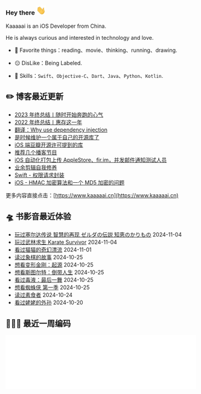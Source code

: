 ### Hey there <img src="https://raw.githubusercontent.com/kaaaaai/kaaaaai/master/images/hvRJCLFzcasrR4ia7z.gif" width="25px">

Kaaaaai is an iOS Developer from China.

He is always curious and interested in technology and love.

- 🕺 Favorite things：reading、movie、thinking、running、drawing.

- 😑 DisLike：Being Labeled.

- 🧰 Skills：`Swift`、`Objective-C`、`Dart`、`Java`、`Python`、`Kotlin`.

<!-- [![Kaaaaai](https://github-readme-stats.vercel.app/api/top-langs/?username=kaaaaai&layout=compact)](https://kaaaaai.cn/) -->

## ✏️ 博客最近更新

<!-- blog starts -->
- [2023 年终总结丨随时开始奔跑的心气](https://www.kaaaaai.cn/2024-year-end-review.html)
- [2022 年终总结丨惠存这一年](https://www.kaaaaai.cn/2023-year-end-review.html)
- [翻译：Why use dependency injection](https://www.kaaaaai.cn/translation-why-use-dependency-injection.html)
- [是时候维护一个属于自己的开源库了](https://www.kaaaaai.cn/its-time-to-build-an-open-source-library.html)
- [iOS 端豆瓣开源许可提到的库](https://www.kaaaaai.cn/ios-douban-open-source-license-mentioned-in-the-library.html)
- [推荐几个播客节目](https://www.kaaaaai.cn/recommend-a-few-podcasts.html)
- [iOS 自动化打包上传 AppleStore、fir.im，并发邮件通知测试人员](https://www.kaaaaai.cn/ios-automated-packaging-complicated-by-mail.html)
- [业余剪辑自我修养](https://www.kaaaaai.cn/amateur-clipsself-improvement.html)
- [Swift - 权限请求封装](https://www.kaaaaai.cn/swift-permission-request-tools.html)
- [iOS - HMAC 加密算法和一个 MD5 加密的问题](https://www.kaaaaai.cn/ios-hmac-encryption-and-an-md5-problem.html)
<!-- blog ends -->

更多内容直接点击：[https://www.kaaaaai.cn](https://www.kaaaaai.cn)

## 🛸 书影音最近体验

<!-- douban starts -->
- [玩过塞尔达传说 智慧的再现 ゼルダの伝説 知恵のかりもの](http://www.douban.com/game/36932396/) 2024-11-04
- [玩过武林求生 Karate Survivor](http://www.douban.com/game/36961754/) 2024-11-04
- [看过猫猫的奇幻漂流](http://movie.douban.com/subject/35603727/) 2024-11-01
- [读过象棋的故事](https://book.douban.com/subject/36872349/) 2024-10-25
- [想看变形金刚：起源](http://movie.douban.com/subject/34960078/) 2024-10-25
- [想看斯图尔特：倒带人生](http://movie.douban.com/subject/2133337/) 2024-10-25
- [看过毒液：最后一舞](http://movie.douban.com/subject/35087675/) 2024-10-25
- [想看蜘蛛侠 第一季](http://movie.douban.com/subject/26892343/) 2024-10-25
- [读过素食者](https://book.douban.com/subject/35534519/) 2024-10-24
- [看过姥姥的外孙](http://movie.douban.com/subject/36328210/) 2024-10-20
<!-- douban ends -->


## 👨🏻‍💻 最近一周编码

![light](https://raw.githubusercontent.com/kaaaaai/kaaaaai/master/images/wakatime_weekly_language_stats.svg#gh-light-mode-only)

<!-- code_time starts -->

<!-- code_time ends -->

<!--
**kaaaaai/kaaaaai** is a ✨ _special_ ✨ repository because its `README.md` (this file) appears on your GitHub profile.
![Kaaaaai's github stats](https://github-readme-stats.vercel.app/api?use

<img align="right" src="https://github.com/kaaaaai/kaaaaai/blob/master/giphy.gif" alt="Illustration of Kaya speaking at a conference with coding bubbles in background" width=400px height=566px/>

Here are some ideas to get you started:

- 🔭 I’m currently working on ...
- 🌱 I’m currently learning ...
- 👯 I’m looking to collaborate on ...
- 🤔 I’m looking for help with ...
- 💬 Ask me about ...
- 📫 How to reach me: ...
- 😄 Pronouns: ...
- ⚡ Fun fact: ...
-->
